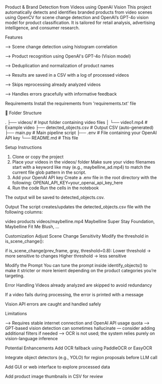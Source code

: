 Product & Brand Detection from Videos using OpenAI Vision
This project automatically detects and identifies branded products from video scenes using OpenCV for scene change detection and OpenAI’s GPT-4o vision model for product classification. It is tailored for retail analysis, advertising intelligence, and consumer research.

Features

--> Scene change detection using histogram correlation

--> Product recognition using OpenAI's GPT-4o (Vision model)

--> Deduplication and normalization of product names

--> Results are saved in a CSV with a log of processed videos

--> Skips reprocessing already analyzed videos

--> Handles errors gracefully with informative feedback

Requirements
Install the requirements from 'requirements.txt' file

📁 Folder Structure

.
├── videos/                     # Input folder containing video files
│   └── video1.mp4              # Example video
├── detected_objects.csv        # Output CSV (auto-generated)
├── main.py                     # Main pipeline script
├── .env                        # File containing your OpenAI API key
└── README.md                   # This file

Setup Instructions

1. Clone or copy the project
2. Place your videos in the videos/ folder
Make sure your video filenames start with a keyword like may (e.g., maybelline_ad.mp4) to match the current file glob pattern in the script.
3. Add your OpenAI API key
Create a .env file in the root directory with the following:
OPENAI_API_KEY=your_openai_api_key_here
4. Run the code
Run the cells in the notebook

The output will be saved to detected_objects.csv.

Output
The script creates/updates the detected_objects.csv file with the following columns:

video	products
videos/maybelline.mp4	Maybelline Super Stay Foundation, Maybelline Fit Me Blush, ...

Customization
Adjust Scene Change Sensitivity
Modify the threshold in is_scene_change():

if is_scene_change(prev_frame, gray, threshold=0.8):
Lower threshold → more sensitive to changes
Higher threshold → less sensitive

Modify the Prompt
You can tune the prompt inside identify_objects() to make it stricter or more lenient depending on the product categories you’re targeting.

Error Handling
Videos already analyzed are skipped to avoid redundancy

If a video fails during processing, the error is printed with a message

Vision API errors are caught and handled safely

Limitations

--> Requires stable internet connection and OpenAI API usage quota
--> GPT-based vision detection can sometimes hallucinate — consider adding additional filters if needed
--> OCR is not used; the system relies purely on vision-language inference

Potential Enhancements
Add OCR fallback using PaddleOCR or EasyOCR

Integrate object detectors (e.g., YOLO) for region proposals before LLM call

Add GUI or web interface to explore processed data

Add product image thumbnails in CSV for review